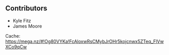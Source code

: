 Contributors
--------------
- Kyle Fitz
- James Moore

Cache: https://mega.nz/#!Og80VYKa!FcAloxwRsCMybJrOHr5kojcnwx5ZTeq_FlVwXCo9qCw

